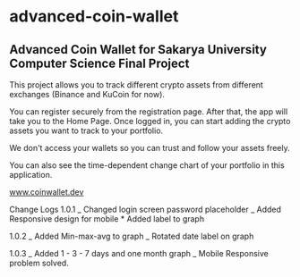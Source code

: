 # advanced-coin-wallet

## Advanced Coin Wallet for Sakarya University Computer Science Final Project

This project allows you to track different crypto assets from different exchanges (Binance and KuCoin for now).

You can register securely from the registration page. After that, the app will take you to the Home Page. Once logged in, you can start adding the crypto assets you want to track to your portfolio.

We don't access your wallets so you can trust and follow your assets freely.

You can also see the time-dependent change chart of your portfolio in this application.

www.coinwallet.dev

Change Logs
1.0.1
_ Changed login screen password placeholder
_ Added Responsive design for mobile \* Added label to graph

1.0.2
_ Added Min-max-avg to graph
_ Rotated date label on graph

1.0.3
_ Added 1 - 3 - 7 days and one month graph
_ Mobile Responsive problem solved.
